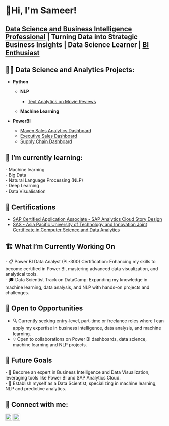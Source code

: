 
## <h1>👋Hi, I'm Sameer! <br/>
<h2> <a href="https://www.linkedin.com/in/sameer-ul-haq/"> Data Science and Business Intelligence Professional</a> </a> | <a> Turning Data into Strategic Business Insights </a> | <a> Data Science Learner </a> | <a href="https://github.com/sameerulhaq2"> BI Enthusiast </a></h2>

<h2>👨‍💻 Data Science and Analytics Projects:</h2>

- <b>Python</b>

  - <b>NLP</b>
    - [Text Analytics on Movie Reviews](https://github.com/sameerulhaq2/Text-Analytics-Project)
      
  - <b>Machine Learning</b>
  
    
- <b> PowerBI </b>
  - [Maven Sales Analytics Dashboard](https://github.com/sameerulhaq2/Maven_Sales_Project)
  - [Executive Sales Dashboard](https://github.com/sameerulhaq2/Sales-Dashboard)
  - [Supply Chain Dashboard](https://github.com/sameerulhaq2/Supply-Chain-Dashboard)
  

    
<h2>🌱 I’m currently learning:</h2>
  - Machine learning<br/>
  - Big Data <br/>
  - Natural Language Processing (NLP) <br/>
  - Deep Learning <br/>
  - Data Visualisation <br/>

<h2> 📑 Certifications </h2>

 - [SAP Certified Application Associate - SAP Analytics Cloud Story Design](https://www.credly.com/badges/9e83ece5-f8c7-4fd0-b939-c53c69d567f7/linked_in_profile)
 - [SAS - Asia Pacific University of Technology and Innovation Joint Certificate in Computer Science and Data Analytics](https://www.credly.com/badges/2091cb6e-0c8d-48cf-bbb2-62c531007d9b/linked_in_profile)

<h2>🏗️ What I’m Currently Working On </h2>
- 📋 Power BI Data Analyst (PL-300) Certification: Enhancing my skills to become certified in Power BI, mastering advanced data visualization, and analytical tools.</br>
- 🎓 Data Scientist Track on DataCamp: Expanding my knowledge in machine learning, data analysis, and NLP with hands-on projects and challenges.

<h2>🤝 Open to Opportunities</h2>

- 🔍 Currently seeking entry-level, part-time or freelance roles where I can apply my expertise in business intelligence, data analysis, and machine learning.
- 💡 Open to collaborations on Power BI dashboards, data science, machine learning and NLP projects.

<h2>🎯 Future Goals </h2>
- 💼 Become an expert in Business Intelligence and Data Visualization, leveraging tools like Power BI and SAP Analytics Cloud.</br>
- 🧠 Establish myself as a Data Scientist, specializing in machine learning, NLP and predictive analytics.
 
<h2> 🤳 Connect with me:</h2>

[<img align="left" alt="SAMEER UL HAQ | LinkedIn" width="22px" src="https://cdn.jsdelivr.net/npm/simple-icons@v3/icons/linkedin.svg" />][linkedin]
[<img align="left" alt="SAMEER UL HAQ | Upwork" width="22px" src="https://cdn.icon-icons.com/icons2/2648/PNG/512/logo_upwork_square_icon_160814.png" />][upwork]



[linkedin]: https://www.linkedin.com/in/sameer-ul-haq
[upwork]: https://www.upwork.com/freelancers/~01825ae2db97253db3?mp_source=share


